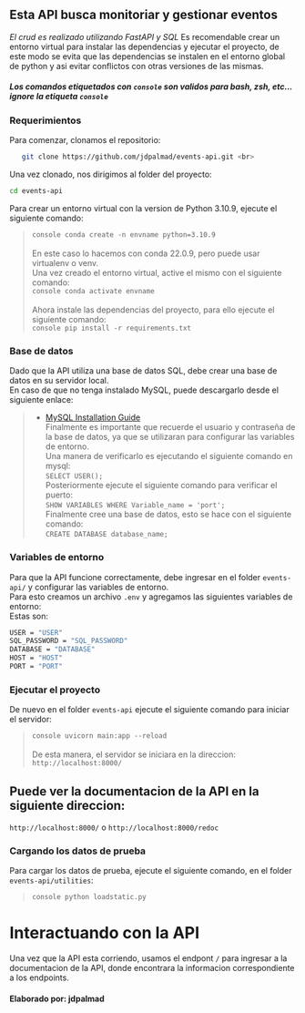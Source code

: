## **Esta API busca monitoriar y gestionar eventos**
*El crud es realizado utilizando FastAPI y SQL*
Es recomendable crear un entorno virtual para instalar las dependencias y ejecutar el proyecto, de este modo se evita que las dependencias se instalen en el entorno global de python y asi evitar conflictos con otras versiones de las mismas. <br>

##### *Los comandos etiquetados con ```console``` son validos para bash, zsh, etc... ignore la etiqueta ```console```*

### Requerimientos

Para comenzar, clonamos el repositorio:<br>
```sh 
   git clone https://github.com/jdpalmad/events-api.git <br>
```  
Una vez clonado, nos dirigimos al folder del proyecto:<br>
```sh 
cd events-api 
```   


Para crear un entorno virtual con la version de Python 3.10.9, ejecute el siguiente comando:<br>
> ```console conda create -n envname python=3.10.9 ```   <br> <br>
En este caso lo hacemos con conda 22.0.9, pero puede usar virtualenv o venv. <br>
Una vez creado el entorno virtual, active el mismo con el siguiente comando:<br>
> ```console conda activate envname ```   <br> <br>
Ahora instale las dependencias del proyecto, para ello ejecute el siguiente comando:<br>
> ```console pip install -r requirements.txt ```   <br> 

### Base de datos
Dado que la API utiliza una base de datos SQL, debe crear una base de datos en su servidor local. <br>
En caso de que no tenga instalado MySQL, puede descargarlo desde el siguiente enlace: <br>
> - [MySQL Installation Guide](https://dev.mysql.com/doc/mysql-installation-excerpt/5.7/en/) <br>
Finalmente es importante que recuerde el usuario y contraseña de la base de datos, ya que se utilizaran para configurar las variables de entorno. <br>
Una manera de verificarlo es ejecutando el siguiente comando en mysql:<br>
> ```SELECT USER();```   <br> 
Posteriormente ejecute el siguiente comando para verificar el puerto:<br>
> ```SHOW VARIABLES WHERE Variable_name = 'port';```   <br> 
Finalmente cree una base de datos, esto se hace con el siguiente comando:<br>
> ```CREATE DATABASE database_name;```   <br>

### Variables de entorno
Para que la API funcione correctamente, debe ingresar en el folder ```events-api/``` y configurar las variables de entorno. <br>
Para esto creamos un archivo ```.env``` y agregamos las siguientes variables de entorno: <br>
Estas son: <br>
```sh
USER = "USER"
SQL_PASSWORD = "SQL_PASSWORD" 
DATABASE = "DATABASE" 
HOST = "HOST" 
PORT = "PORT"  
```

### Ejecutar el proyecto
De nuevo en el folder ```events-api``` ejecute el siguiente comando para iniciar el servidor:<br>
> ```console uvicorn main:app --reload ```   <br> <br>
De esta manera, el servidor se iniciara en la direccion: ```http://localhost:8000/``` <br>

## **Puede ver la documentacion de la API en la siguiente direccion:** <br> 
```http://localhost:8000/``` o ```http://localhost:8000/redoc``` <br>

### Cargando los datos de prueba
Para cargar los datos de prueba, ejecute el siguiente comando, en el folder ```events-api/utilities```: <br>
> ```console python loadstatic.py ```   <br> 

# Interactuando con la API
Una vez que la API esta corriendo, usamos el endpont ```/``` para ingresar a la documentacion de la API, donde encontrara la informacion correspondiente a los endpoints. <br>

#### **Elaborado por: jdpalmad** 

